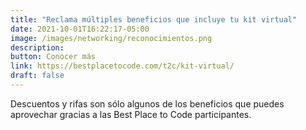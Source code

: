 ```yaml
---
title: "Reclama múltiples beneficios que incluye tu kit virtual"
date: 2021-10-01T16:22:17-05:00
image: /images/networking/reconocimientos.png
description: 
button: Conocer más
link: https://bestplacetocode.com/t2c/kit-virtual/
draft: false
---
```


Descuentos y rifas son sólo algunos de los beneficios que puedes aprovechar gracias a las Best Place to Code participantes.
